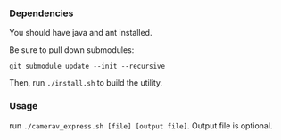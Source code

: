 ### Dependencies

You should have java and ant installed.

Be sure to pull down submodules:

`git submodule update --init --recursive`

Then, run `./install.sh` to build the utility.

### Usage

run `./camerav_express.sh [file] [output file]`.  Output file is optional.